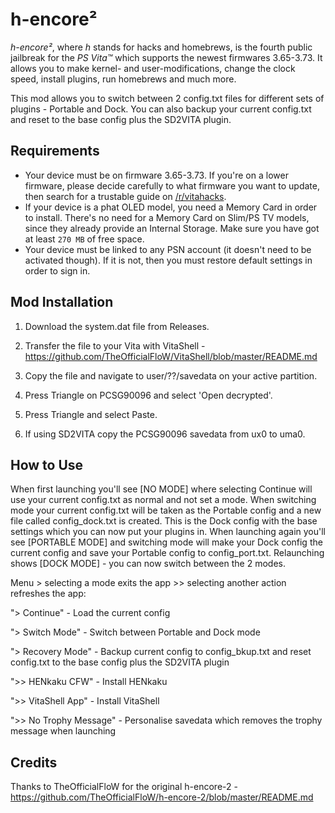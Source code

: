 # h-encore²

*h-encore²*, where *h* stands for hacks and homebrews, is the fourth public jailbreak for the *PS Vita™* which supports the newest firmwares 3.65-3.73. It allows you to make kernel- and user-modifications, change the clock speed, install plugins, run homebrews and much more.

This mod allows you to switch between 2 config.txt files for different sets of plugins - Portable and Dock. You can also backup your current config.txt and reset to the base config plus the SD2VITA plugin.

## Requirements

- Your device must be on firmware 3.65-3.73. If you're on a lower firmware, please decide carefully to what firmware you want to update, then search for a trustable guide on [/r/vitahacks](https://www.reddit.com/r/vitahacks/).
- If your device is a phat OLED model, you need a Memory Card in order to install. There's no need for a Memory Card on Slim/PS TV models, since they already provide an Internal Storage. Make sure you have got at least `270 MB` of free space.
- Your device must be linked to any PSN account (it doesn't need to be activated though). If it is not, then you must restore default settings in order to sign in.

## Mod Installation

1. Download the system.dat file from Releases.

2. Transfer the file to your Vita with VitaShell - https://github.com/TheOfficialFloW/VitaShell/blob/master/README.md

3. Copy the file and navigate to user/??/savedata on your active partition.

4. Press Triangle on PCSG90096 and select 'Open decrypted'.

5. Press Triangle and select Paste.

4. If using SD2VITA copy the PCSG90096 savedata from ux0 to uma0.

## How to Use

When first launching you'll see [NO MODE] where selecting Continue will use your current config.txt as normal and not set a mode. When switching mode your current config.txt will be taken as the Portable config and a new file called config_dock.txt is created. This is the Dock config with the base settings which you can now put your plugins in. When launching again you'll see [PORTABLE MODE] and switching mode will make your Dock config the current config and save your Portable config to config_port.txt. Relaunching shows [DOCK MODE] - you can now switch between the 2 modes.

Menu > selecting a mode exits the app >> selecting another action refreshes the app:

"> Continue" - Load the current config

"> Switch Mode" - Switch between Portable and Dock mode

"> Recovery Mode" - Backup current config to config_bkup.txt and reset config.txt to the base config plus the SD2VITA plugin

">> HENkaku CFW" - Install HENkaku

">> VitaShell App" - Install VitaShell

">> No Trophy Message" - Personalise savedata which removes the trophy message when launching

## Credits

Thanks to TheOfficialFloW for the original h-encore-2 - https://github.com/TheOfficialFloW/h-encore-2/blob/master/README.md
